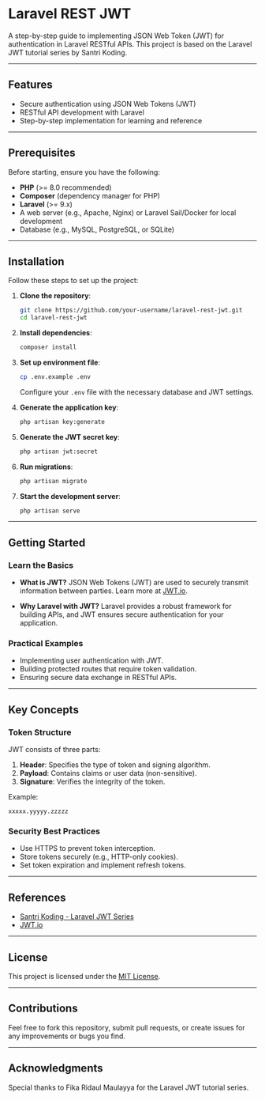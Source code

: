 # Laravel REST JWT

A step-by-step guide to implementing JSON Web Token (JWT) for authentication in Laravel RESTful APIs. This project is based on the Laravel JWT tutorial series by Santri Koding.

---

## Features

-   Secure authentication using JSON Web Tokens (JWT)
-   RESTful API development with Laravel
-   Step-by-step implementation for learning and reference

---

## Prerequisites

Before starting, ensure you have the following:

-   **PHP** (>= 8.0 recommended)
-   **Composer** (dependency manager for PHP)
-   **Laravel** (>= 9.x)
-   A web server (e.g., Apache, Nginx) or Laravel Sail/Docker for local development
-   Database (e.g., MySQL, PostgreSQL, or SQLite)

---

## Installation

Follow these steps to set up the project:

1. **Clone the repository**:

    ```bash
    git clone https://github.com/your-username/laravel-rest-jwt.git
    cd laravel-rest-jwt
    ```

2. **Install dependencies**:

    ```bash
    composer install
    ```

3. **Set up environment file**:

    ```bash
    cp .env.example .env
    ```

    Configure your `.env` file with the necessary database and JWT settings.

4. **Generate the application key**:

    ```bash
    php artisan key:generate
    ```

5. **Generate the JWT secret key**:

    ```bash
    php artisan jwt:secret
    ```

6. **Run migrations**:

    ```bash
    php artisan migrate
    ```

7. **Start the development server**:
    ```bash
    php artisan serve
    ```

---

## Getting Started

### Learn the Basics

-   **What is JWT?**
    JSON Web Tokens (JWT) are used to securely transmit information between parties. Learn more at [JWT.io](https://jwt.io/introduction/).

-   **Why Laravel with JWT?**
    Laravel provides a robust framework for building APIs, and JWT ensures secure authentication for your application.

### Practical Examples

-   Implementing user authentication with JWT.
-   Building protected routes that require token validation.
-   Ensuring secure data exchange in RESTful APIs.

---

## Key Concepts

### Token Structure

JWT consists of three parts:

1. **Header**: Specifies the type of token and signing algorithm.
2. **Payload**: Contains claims or user data (non-sensitive).
3. **Signature**: Verifies the integrity of the token.

Example:

```
xxxxx.yyyyy.zzzzz
```

### Security Best Practices

-   Use HTTPS to prevent token interception.
-   Store tokens securely (e.g., HTTP-only cookies).
-   Set token expiration and implement refresh tokens.

---

## References

-   [Santri Koding - Laravel JWT Series](https://santrikoding.com/tutorial-set/laravel-jwt)
-   [JWT.io](https://jwt.io/)

---

## License

This project is licensed under the [MIT License](LICENSE).

---

## Contributions

Feel free to fork this repository, submit pull requests, or create issues for any improvements or bugs you find.

---

## Acknowledgments

Special thanks to Fika Ridaul Maulayya for the Laravel JWT tutorial series.
